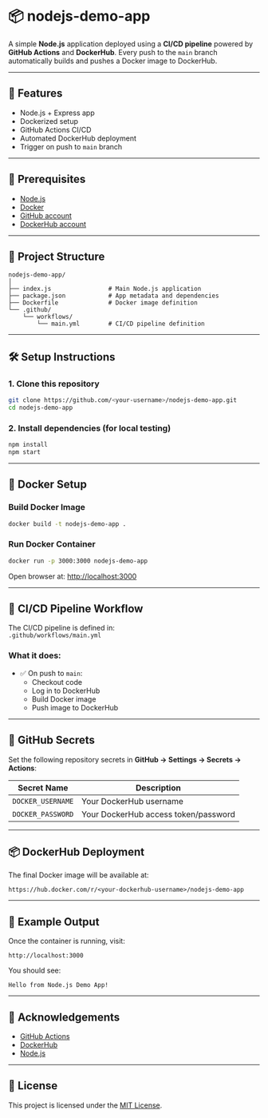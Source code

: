 # 📦 nodejs-demo-app

A simple **Node.js** application deployed using a **CI/CD pipeline** powered by **GitHub Actions** and **DockerHub**. Every push to the `main` branch automatically builds and pushes a Docker image to DockerHub.

---

## 🚀 Features

- Node.js + Express app
- Dockerized setup
- GitHub Actions CI/CD
- Automated DockerHub deployment
- Trigger on push to `main` branch

---

## 🧾 Prerequisites

- [Node.js](https://nodejs.org/)
- [Docker](https://www.docker.com/)
- [GitHub account](https://github.com/)
- [DockerHub account](https://hub.docker.com/)

---

## 📁 Project Structure

```
nodejs-demo-app/
│
├── index.js                # Main Node.js application
├── package.json            # App metadata and dependencies
├── Dockerfile              # Docker image definition
└── .github/
    └── workflows/
        └── main.yml        # CI/CD pipeline definition
```

---

## 🛠️ Setup Instructions

### 1. Clone this repository

```bash
git clone https://github.com/<your-username>/nodejs-demo-app.git
cd nodejs-demo-app
```

### 2. Install dependencies (for local testing)

```bash
npm install
npm start
```

---

## 🐳 Docker Setup

### Build Docker Image

```bash
docker build -t nodejs-demo-app .
```

### Run Docker Container

```bash
docker run -p 3000:3000 nodejs-demo-app
```

Open browser at: [http://localhost:3000](http://localhost:3000)

---

## 🔄 CI/CD Pipeline Workflow

The CI/CD pipeline is defined in:  
`.github/workflows/main.yml`

### What it does:

- ✅ On push to `main`:
  - Checkout code
  - Log in to DockerHub
  - Build Docker image
  - Push image to DockerHub

---

## 🔐 GitHub Secrets

Set the following repository secrets in **GitHub → Settings → Secrets → Actions**:

| Secret Name         | Description                         |
|---------------------|-------------------------------------|
| `DOCKER_USERNAME`   | Your DockerHub username             |
| `DOCKER_PASSWORD`   | Your DockerHub access token/password|

---

## 📦 DockerHub Deployment

The final Docker image will be available at:

```
https://hub.docker.com/r/<your-dockerhub-username>/nodejs-demo-app
```

---

## 🧪 Example Output

Once the container is running, visit:

```
http://localhost:3000
```

You should see:

```
Hello from Node.js Demo App!
```

---

## 🙌 Acknowledgements

- [GitHub Actions](https://github.com/features/actions)
- [DockerHub](https://hub.docker.com/)
- [Node.js](https://nodejs.org/)

---

## 📄 License

This project is licensed under the [MIT License](LICENSE).